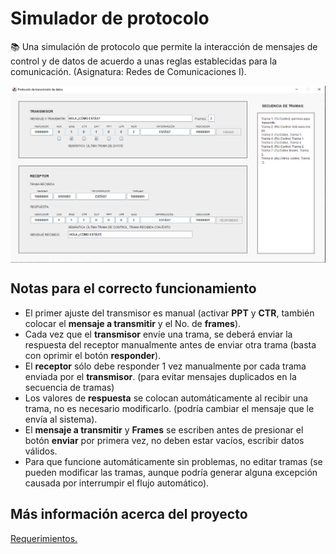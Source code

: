 # Simulador de protocolo
📚 Una simulación de protocolo que permite la interacción de mensajes de control y de datos de acuerdo a unas reglas establecidas para la comunicación. (Asignatura: Redes de Comunicaciones I).

<img src="img/Captura.png" align="center"></img>

## Notas para el correcto funcionamiento
- El primer ajuste del transmisor es manual (activar **PPT** y **CTR**, también colocar el **mensaje a transmitir** y el No. de **frames**).
- Cada vez que el **transmisor** envíe una trama, se deberá enviar la respuesta del receptor manualmente antes de enviar otra trama (basta con oprimir el botón **responder**).
- El **receptor** sólo debe responder 1 vez manualmente por cada trama enviada por el **transmisor**. (para evitar mensajes duplicados en la secuencia de tramas)
- Los valores de **respuesta** se colocan automáticamente al recibir una trama, no es necesario modificarlo. (podría cambiar el mensaje que le envía al sistema).
- El **mensaje a transmitir** y **Frames** se escriben antes de presionar el botón **enviar** por primera vez, no deben estar vacíos, escribir datos válidos.
- Para que funcione automáticamente sin problemas, no editar tramas (se pueden modificar las tramas, aunque podría generar alguna excepción causada por interrumpir el flujo automático).

## Más información acerca del proyecto

[Requerimientos.](pdf/protocolo.pdf)
